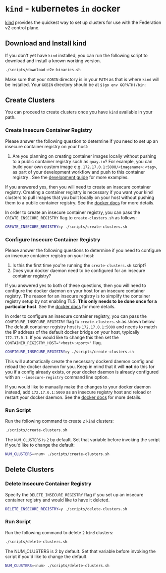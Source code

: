 # `kind` - `k`ubernetes `in` `d`ocker

[kind](https://github.com/kubernetes-sigs/kind) provides the quickest way to
set up clusters for use with the Federation v2 control plane.

## Download and Install kind

If you don't yet have `kind` installed, you can run the following script to
download and install a known working version.

```bash
./scripts/download-e2e-binaries.sh
```

Make sure that your `GOBIN` directory is in your `PATH` as that is where `kind`
will be installed. Your `GOBIN` directory should be at `$(go env GOPATH)/bin`:

## Create Clusters

You can proceed to create clusters once you have `kind` available in your path.

### Create Insecure Container Registry

Please answer the following question to determine if you need to set up an
insecure container registry on your host:

1. Are you planning on creating container images locally without pushing to a
   public container registry such as `quay.io`? For example, you can build your
   own custom image e.g. `172.17.0.1:5000/<imagename>:<tag>`, as part of your
   development workflow and push to this container registry . See the
   [development guide](/docs/development.md#test-your-changes) for more
   examples.

If you answered yes, then you will need to create an insecure container
registry. Creating a container registry is necessary if you want your kind
clusters to pull images that you built locally on your host without pushing
them to a public container registry. See the [docker
docs](https://docs.docker.com/registry) for more details.

In order to create an insecure container registry, you can pass the
`CREATE_INSECURE_REGISTRY` flag to `create-clusters.sh` as follows:

```bash
CREATE_INSECURE_REGISTRY=y ./scripts/create-clusters.sh
```

### Configure Insecure Container Registry

Please answer the following questions to determine if you need to configure an
insecure container registry on your host:

1. Is this the first time you're running the `create-clusters.sh` script?
2. Does your docker daemon need to be configured for an insecure container
   registry?

If you answered yes to both of these questions, then you will need to configure
the docker daemon on your host for an insecure container registry. The reason
for an insecure registry is to simplify the container registry setup by not
enabling TLS. **This only needs to be done once for a particular host**.
See the [docker docs](https://docs.docker.com/registry) for more details.

In order to configure an insecure container registry, you can pass the
`CONFIGURE_INSECURE_REGISTRY` flag to `create-clusters.sh` as shown below. The
default container registry host is `172.17.0.1:5000` and needs to match
the IP address of the default docker bridge on your host, typically
`172.17.0.1`. If you would like to change this then set the
`CONTAINER_REGISTRY_HOST="<host>:<port>"` flag.

```bash
CONFIGURE_INSECURE_REGISTRY=y ./scripts/create-clusters.sh
```

This will automatically create the necessary dockerd daemon config and reload
the docker daemon for you. Keep in mind that it will **not** do this for you
if a config already exists, or your docker daemon is already configured with an
`--insecure-registry` command line option.

If you would like to manually make the changes to your docker daemon instead,
add `172.17.0.1:5000` as an insecure registry host and reload or restart your
docker daemon. See the [docker
docs](https://docs.docker.com/registry/insecure/) for more details.

### Run Script

Run the following command to create `2` `kind` clusters:

```bash
./scripts/create-clusters.sh
```

The `NUM_CLUSTERS` is `2` by default. Set that variable before invoking the
script if you'd like to change the default:

```bash
NUM_CLUSTERS=<num> ./scripts/create-clusters.sh
```

## Delete Clusters

### Delete Insecure Container Registry

Specify the `DELETE_INSECURE_REGISTRY` flag if you set up an insecure container
registry and would like to have it deleted.

```bash
DELETE_INSECURE_REGISTRY=y ./scripts/delete-clusters.sh
```

### Run Script

Run the following command to delete `2` `kind` clusters:

```bash
./scripts/delete-clusters.sh
```

The NUM_CLUSTERS is 2 by default. Set that variable before invoking the script
if you'd like to change the default.

```bash
NUM_CLUSTERS=<num> ./scripts/delete-clusters.sh
```
